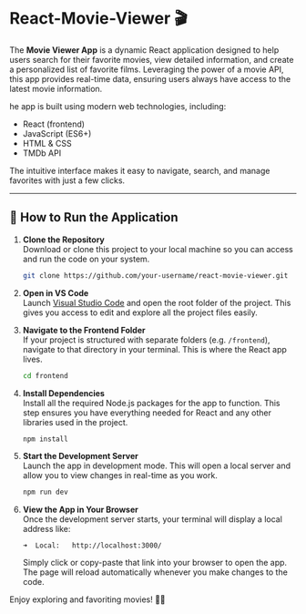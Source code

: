 # React-Movie-Viewer 🎬

The **Movie Viewer App** is a dynamic React application designed to help users search for their favorite movies, view detailed information, and create a personalized list of favorite films. Leveraging the power of a movie API, this app provides real-time data, ensuring users always have access to the latest movie information.

he app is built using modern web technologies, including:

- React (frontend)
- JavaScript (ES6+)
- HTML & CSS
- TMDb API 

The intuitive interface makes it easy to navigate, search, and manage favorites with just a few clicks.

---

## 🚀 How to Run the Application

1. **Clone the Repository**  
   Download or clone this project to your local machine so you can access and run the code on your system.
   ```bash
   git clone https://github.com/your-username/react-movie-viewer.git
   ```

2. **Open in VS Code**  
   Launch [Visual Studio Code](https://code.visualstudio.com/) and open the root folder of the project. This gives you access to edit and explore all the project files easily.

3. **Navigate to the Frontend Folder**  
   If your project is structured with separate folders (e.g. `/frontend`), navigate to that directory in your terminal. This is where the React app lives.
   ```bash
   cd frontend
   ```

4. **Install Dependencies**  
   Install all the required Node.js packages for the app to function. This step ensures you have everything needed for React and any other libraries used in the project.
   ```bash
   npm install
   ```

5. **Start the Development Server**  
   Launch the app in development mode. This will open a local server and allow you to view changes in real-time as you work.
   ```bash
   npm run dev
   ```


6. **View the App in Your Browser**  
   Once the development server starts, your terminal will display a local address like:
   ```
   ➜  Local:   http://localhost:3000/
   ```
   Simply click or copy-paste that link into your browser to open the app. The page will reload automatically whenever you make changes to the code.


Enjoy exploring and favoriting movies! 🍿✨
